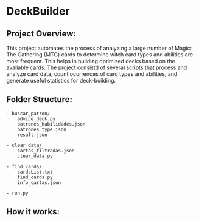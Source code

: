 # DeckBuilder
## Project Overview:
This project automates the process of analyzing a large number of Magic: The Gathering (MTG) cards to determine witch card types and abilities are most frequent. This helps in building optimized decks based on the available cards. The project consistd of several scripts that process and analyze card data, count ocurrences of card types and abilities, and generate useful statistics for deck-building.

## Folder Structure:
    - buscar_patron/
        advice_deck.py
        patrones_habilidades.json
        patrones_type.json
        result.json
    
    - clear_data/
        cartas_filtradas.json
        clear_data.py
    
    - find_cards/
        cardsList.txt
        find_cards.py
        info_cartas.json
    
    - run.py

## How it works:

    